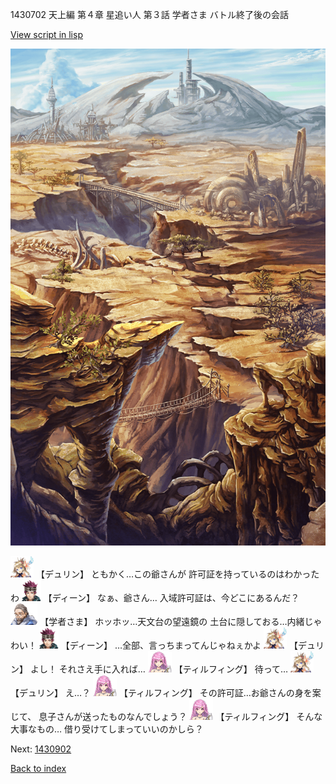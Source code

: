 1430702 天上編 第４章 星追い人 第３話 学者さま バトル終了後の会話

[View script in lisp](../scripts/1430702.txt)

![004_wildland.png](../images/backgrounds/004_wildland.png)

<img src="../images/units/0.png" alt="0.png" height="34"/>
【デュリン】
ともかく…この爺さんが
許可証を持っているのはわかったわ

<img src="../images/units/6.png" alt="6.png" height="34"/>
【ディーン】
なぁ、爺さん…
入域許可証は、今どこにあるんだ？

<img src="../images/units/7.png" alt="7.png" height="34"/>
【学者さま】
ホッホッ…天文台の望遠鏡の
土台に隠しておる…内緒じゃわい！

<img src="../images/units/6.png" alt="6.png" height="34"/>
【ディーン】
…全部、言っちまってんじゃねぇかよ

<img src="../images/units/0.png" alt="0.png" height="34"/>
【デュリン】
よし！
それさえ手に入れば…

<img src="../images/units/24.png" alt="24.png" height="34"/>
【ティルフィング】
待って…

<img src="../images/units/0.png" alt="0.png" height="34"/>
【デュリン】
え…？

<img src="../images/units/24.png" alt="24.png" height="34"/>
【ティルフィング】
その許可証…お爺さんの身を案じて、
息子さんが送ったものなんでしょう？

<img src="../images/units/24.png" alt="24.png" height="34"/>
【ティルフィング】
そんな大事なもの…
借り受けてしまっていいのかしら？

Next: [1430902](1430902.md)

[Back to index](index.md)
